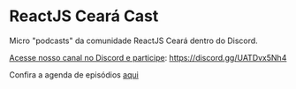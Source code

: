 
# ReactJS Ceará Cast

Micro "podcasts" da comunidade ReactJS Ceará dentro do Discord.

[Acesse nosso canal no Discord e participe](https://discord.gg/UATDvx5Nh4): https://discord.gg/UATDvx5Nh4

Confira a agenda de episódios [aqui](https://github.com/reactjs-ceara/reactjscecast/projects/1)

